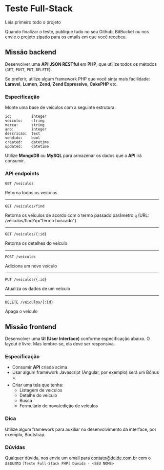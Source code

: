# Teste Full-Stack

Leia primeiro todo o projeto

Quando finalizar o teste, publique tudo no seu Github, BitBucket ou nos envie o projeto zipado para os emails em que você recebeu.

## Missão backend

Desenvolver uma **API JSON RESTful** em **PHP**, que utilize todos os métodos (`GET`, `POST`, `PUT`, `DELETE`).

Se preferir, utilize algum framework PHP que você sinta mais facilidade: **Laravel**, **Lumen**, **Zend**, **Zend Expressive**, **CakePHP** etc.

### Especificação

Monte uma base de veículos com a seguinte estrutura:

```
id:		    integer
veiculo:   	string
marca:     	string
ano:       	integer
descricao: 	text
vendido:   	bool
created:   	datetime
updated:   	datetime
```

Utilize **MongoDB** ou **MySQL** para armazenar os dados que a **API** irá consumir.

### API endpoints

`GET /veiculos`

Retorna todos os veículos

---

`GET /veiculos/find`

Retorna os veículos de acordo com o termo passado parâmetro `q` (URL: /veiculos/find?q="termo buscado")

---

`GET /veiculos/{:id}`

Retorna os detalhes do veículo

---

`POST /veiculos`

Adiciona um novo veículo

---

`PUT /veiculos/{:id}`

Atualiza os dados de um veículo

---

`DELETE /veiculos/{:id}`

Apaga o veículo


## Missão frontend

Desenvolver uma **UI (User Interface)** conforme especificação abaixo. O layout é livre. Mas lembre-se, ela deve ser responsiva.

### Especificação

- Consumir **API** criada acima
- Usar algum framework Javascript (Angular, por exemplo) será um Bônus :star:
- Criar uma tela que tenha:
    - Listagem de veículos
    - Detalhe do veículo
    - Busca
    - Formulário de novo/edição de veículos

### Dica

Utilize algum framework para auxiliar no desenvolvimento da interface, por exemplo, Bootstrap.


### Dúvidas

Qualquer dúvida, nos envie um email para contato@dcide.com.br com o assunto `[Teste Full-Stack PHP] Dúvida - <SEU NOME>`
